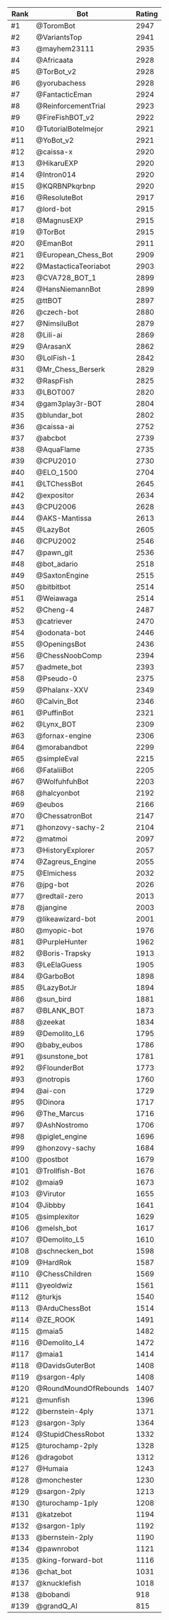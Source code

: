 Rank|Bot|Rating
---|---|---
#1|@ToromBot|2947
#2|@VariantsTop|2941
#3|@mayhem23111|2935
#4|@Africaata|2928
#5|@TorBot_v2|2928
#6|@yorubachess|2928
#7|@FantacticEman|2924
#8|@ReinforcementTrial|2923
#9|@FireFishBOT_v2|2922
#10|@TutorialBotelmejor|2921
#11|@YoBot_v2|2921
#12|@caissa-x|2920
#13|@HikaruEXP|2920
#14|@Intron014|2920
#15|@KQRBNPkqrbnp|2920
#16|@ResoluteBot|2917
#17|@lord-bot|2915
#18|@MagnusEXP|2915
#19|@TorBot|2915
#20|@EmanBot|2911
#21|@European_Chess_Bot|2909
#22|@MastacticaTeoriabot|2903
#23|@CVA728_BOT_1|2899
#24|@HansNiemannBot|2899
#25|@ttBOT|2897
#26|@czech-bot|2880
#27|@NimsiluBot|2879
#28|@Lili-ai|2869
#29|@ArasanX|2862
#30|@LolFish-1|2842
#31|@Mr_Chess_Berserk|2829
#32|@RaspFish|2825
#33|@LBOT007|2820
#34|@gam3play3r-BOT|2804
#35|@blundar_bot|2802
#36|@caissa-ai|2752
#37|@abcbot|2739
#38|@AquaFlame|2735
#39|@CPU2010|2730
#40|@ELO_1500|2704
#41|@LTChessBot|2645
#42|@expositor|2634
#43|@CPU2006|2628
#44|@AKS-Mantissa|2613
#45|@LazyBot|2605
#46|@CPU2002|2546
#47|@pawn_git|2536
#48|@bot_adario|2518
#49|@SaxtonEngine|2515
#50|@bitbitbot|2514
#51|@Weiawaga|2514
#52|@Cheng-4|2487
#53|@catriever|2470
#54|@odonata-bot|2446
#55|@OpeningsBot|2436
#56|@ChessNoobComp|2394
#57|@admete_bot|2393
#58|@Pseudo-0|2375
#59|@Phalanx-XXV|2349
#60|@Calvin_Bot|2346
#61|@PuffinBot|2321
#62|@Lynx_BOT|2309
#63|@fornax-engine|2306
#64|@morabandbot|2299
#65|@simpleEval|2215
#66|@FataliiBot|2205
#67|@WolfuhfuhBot|2203
#68|@halcyonbot|2192
#69|@eubos|2166
#70|@ChessatronBot|2147
#71|@honzovy-sachy-2|2104
#72|@matmoi|2097
#73|@HistoryExplorer|2057
#74|@Zagreus_Engine|2055
#75|@Elmichess|2032
#76|@jpg-bot|2026
#77|@redtail-zero|2013
#78|@jangine|2003
#79|@likeawizard-bot|2001
#80|@myopic-bot|1976
#81|@PurpleHunter|1962
#82|@Boris-Trapsky|1913
#83|@LeElaGuess|1905
#84|@GarboBot|1898
#85|@LazyBotJr|1894
#86|@sun_bird|1881
#87|@BLANK_BOT|1873
#88|@zeekat|1834
#89|@Demolito_L6|1795
#90|@baby_eubos|1786
#91|@sunstone_bot|1781
#92|@FlounderBot|1773
#93|@notropis|1760
#94|@ai-con|1729
#95|@Dinora|1717
#96|@The_Marcus|1716
#97|@AshNostromo|1706
#98|@piglet_engine|1696
#99|@honzovy-sachy|1684
#100|@postbot|1679
#101|@Trollfish-Bot|1676
#102|@maia9|1673
#103|@Virutor|1655
#104|@Jibbby|1641
#105|@simplexitor|1629
#106|@melsh_bot|1617
#107|@Demolito_L5|1610
#108|@schnecken_bot|1598
#109|@HardRok|1587
#110|@ChessChildren|1569
#111|@yeoldwiz|1561
#112|@turkjs|1540
#113|@ArduChessBot|1514
#114|@ZE_ROOK|1491
#115|@maia5|1482
#116|@Demolito_L4|1472
#117|@maia1|1414
#118|@DavidsGuterBot|1408
#119|@sargon-4ply|1408
#120|@RoundMoundOfRebounds|1407
#121|@munfish|1396
#122|@bernstein-4ply|1371
#123|@sargon-3ply|1364
#124|@StupidChessRobot|1332
#125|@turochamp-2ply|1328
#126|@dragobot|1312
#127|@Humaia|1243
#128|@monchester|1230
#129|@sargon-2ply|1213
#130|@turochamp-1ply|1208
#131|@katzebot|1194
#132|@sargon-1ply|1192
#133|@bernstein-2ply|1190
#134|@pawnrobot|1121
#135|@king-forward-bot|1116
#136|@chat_bot|1031
#137|@knucklefish|1018
#138|@bobandi|918
#139|@grandQ_AI|815
